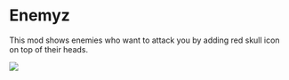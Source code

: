 # Enemyz
This mod shows enemies who want to attack you by adding red skull icon on top of their heads.

<a href="https://www.curseforge.com/minecraft/mc-mods/enemyz"><img src="http://cf.way2muchnoise.eu/full_332668_downloads.svg" /></a>
